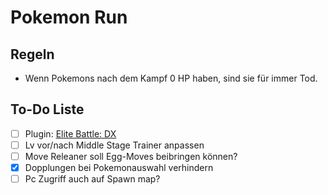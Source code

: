 # Pokemon Run

## Regeln

- Wenn Pokemons nach dem Kampf 0 HP haben, sind sie für immer Tod.

## To-Do Liste

- [ ] Plugin: [Elite Battle: DX](https://luka-sj.com/res/ebdx)
- [ ] Lv vor/nach Middle Stage Trainer anpassen
- [ ] Move Releaner soll Egg-Moves beibringen können?
- [x] Dopplungen bei Pokemonauswahl verhindern
- [ ] Pc Zugriff auch auf Spawn map?
